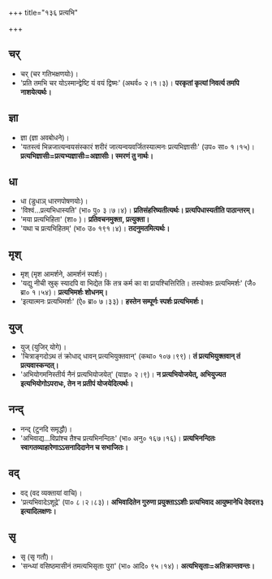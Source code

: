 +++
title="१३६ प्रत्यभि"

+++

## चर्
- चर् (चर गतिभक्षणयोः)।
- 'प्रति तमभि चर योऽस्मान्द्वेष्टि यं वयं द्विष्मः' (अथर्व० २।१।३)। **परकृतां कृत्यां निवर्त्य तमपि नाशयेत्यर्थः।**

## ज्ञा
- ज्ञा (ज्ञा अवबोधने)।
- 'यतस्त्वं भिन्नजात्यन्वयसंस्कारं शरीरं जात्यन्वयवर्जितस्यात्मनः प्रत्यभिज्ञासीः' (उप० सा० १।१५)। **प्रत्यभिज्ञासीः=प्रत्यभ्यज्ञासीः=अज्ञासीः। स्मरणं तु नार्थः।**

## धा
- धा (डुधाञ् धारणपोषणयोः)।
- 'विश्वं…प्रत्यभिधास्यति' (भा० पु० ३।७।४)। **प्रतिसंहरिष्यतीत्यर्थः। प्रत्यपिधास्यतीति पाठान्तरम्।**
- 'मया प्रत्यभिहिता' (शा० )। **प्रतिवचनमुक्ता, प्रत्युक्ता।**
- 'यथा च प्रत्यभिहितम्' (भा० उ० १९१।४)। **तदनुमतमित्यर्थः।**

## मृश्
- मृश् (मृश आमर्शने, आमर्शनं स्पर्शः)।
- 'यद्यु नीची स्रुक् स्यादपि वा भिद्येत किं तत्र कर्म का वा प्रायश्चित्तिरिति। तस्योक्तः प्रत्यभिमर्शः' (जै० ब्रा० १।५४)। **प्रत्यभिमर्शः शोधनम्।**
- 'इत्यात्मनः प्रत्यभिमर्शः' (ऐ० ब्रा० ७।३३)। **हस्तेन सम्पूर्णः स्पर्शः प्रत्यभिमर्शः।**

## युज्
- युज् (युजिर् योगे)।
- 'चित्राङ्गदोऽथ तं क्रोधाद् धावन् प्रत्यभियुक्तवान्' (कथा० १०७।९९)। **तं प्रत्यभियुक्तवान् तं प्रत्यवास्कन्दत्।**
- 'अभियोगमनिस्तीर्य नैनं प्रत्यभियोजयेत्' (याज्ञ० २।९)। **न प्रत्यभियोजयेत्, अभियुज्यत इत्यभियोगोऽपराधः, तेन न प्रतीपं योजयेदित्यर्थः।**

## नन्द्
- नन्द् (टुनदि समृद्धौ)।
- 'अभिवाद्य…विप्रांश्च तैश्च प्रत्यभिनन्दितः' (भा० अनु० १६७।१६)। **प्रत्यभिनन्दितः स्वागतव्याहारेणाऽऽसनादिदानेन च सभाजितः।**

## वद्
- वद् (वद व्यक्तायां वाचि)।
- 'प्रत्यभिवादेऽशूद्रे' (पा० ८।२।८३)। **अभिवादितेन गुरुणा प्रयुक्ताऽऽशीः प्रत्यभिवाद आयुष्मानेधि देवदत्त३ इत्यादिलक्षणः।**

## सृ
- सृ (सृ गतौ)।  
- 'सन्ध्यां वसिष्ठमासीनं तमत्यभिसृताः पुरा' (भा० आदि० ९५।१४)।  **अत्यभिसृताः=अतिक्रान्तवन्तः।**
